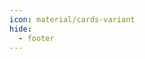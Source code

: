 ```yaml
---
icon: material/cards-variant
hide:
  - footer
---
```

<!-- Placeholder Changelog -->
<!-- Gets autogenerated by the build pipeline. Use the changelog in the project root instead. -->
